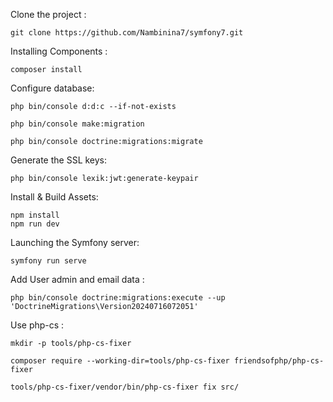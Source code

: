 
Clone the project :

    git clone https://github.com/Nambinina7/symfony7.git

Installing Components :

    composer install

Configure database:

    php bin/console d:d:c --if-not-exists

    php bin/console make:migration

    php bin/console doctrine:migrations:migrate

Generate the SSL keys:

    php bin/console lexik:jwt:generate-keypair


Install & Build Assets:

    npm install
    npm run dev

Launching the Symfony server:

    symfony run serve

Add User admin and email data :

    php bin/console doctrine:migrations:execute --up 'DoctrineMigrations\Version20240716072051'

Use php-cs :

    mkdir -p tools/php-cs-fixer

    composer require --working-dir=tools/php-cs-fixer friendsofphp/php-cs-fixer

    tools/php-cs-fixer/vendor/bin/php-cs-fixer fix src/

 


